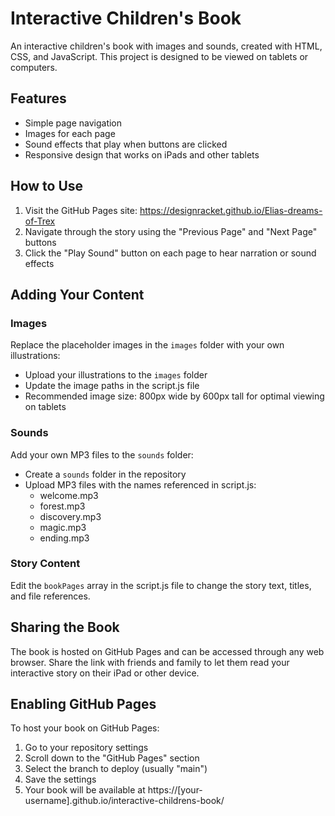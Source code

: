 # Interactive Children's Book

An interactive children's book with images and sounds, created with HTML, CSS, and JavaScript. This project is designed to be viewed on tablets or computers.

## Features

- Simple page navigation
- Images for each page
- Sound effects that play when buttons are clicked
- Responsive design that works on iPads and other tablets

## How to Use

1. Visit the GitHub Pages site: https://designracket.github.io/Elias-dreams-of-Trex
2. Navigate through the story using the "Previous Page" and "Next Page" buttons
3. Click the "Play Sound" button on each page to hear narration or sound effects

## Adding Your Content

### Images
Replace the placeholder images in the `images` folder with your own illustrations:
- Upload your illustrations to the `images` folder
- Update the image paths in the script.js file
- Recommended image size: 800px wide by 600px tall for optimal viewing on tablets

### Sounds
Add your own MP3 files to the `sounds` folder:
- Create a `sounds` folder in the repository
- Upload MP3 files with the names referenced in script.js:
  - welcome.mp3
  - forest.mp3
  - discovery.mp3
  - magic.mp3
  - ending.mp3

### Story Content
Edit the `bookPages` array in the script.js file to change the story text, titles, and file references.

## Sharing the Book

The book is hosted on GitHub Pages and can be accessed through any web browser. Share the link with friends and family to let them read your interactive story on their iPad or other device.

## Enabling GitHub Pages

To host your book on GitHub Pages:
1. Go to your repository settings
2. Scroll down to the "GitHub Pages" section
3. Select the branch to deploy (usually "main")
4. Save the settings
5. Your book will be available at https://[your-username].github.io/interactive-childrens-book/
